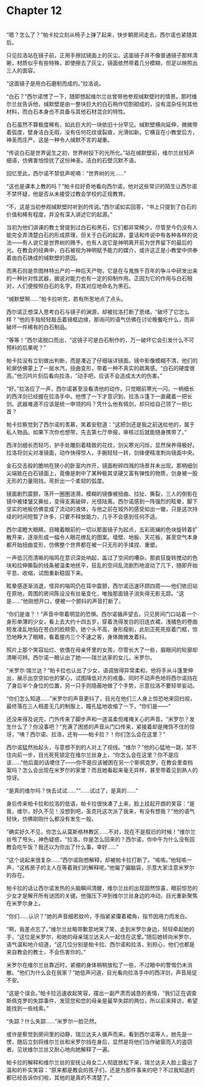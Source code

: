 # Chapter 12

<br>
“嗯？怎么了？”帕卡拉立刻从椅子上弹了起来，快步朝房间走去，西尔诺也紧随其后。

只见拉洛站在镜子前，正用手擦拭镜面上的灰尘。这面镜子并不像普通镜子那样清晰，材质似乎有些特殊，即使擦去了灰尘，镜面依然带着几分模糊，但足以映照出三人的面容。

“这面镜子是用白石磨制而成的。”拉洛说。

“白石？”西尔诺愣了一下，随即想起维尔兰丝曾带他参观缄默壁时的情景。那时维尔兰丝告诉他，缄默壁是由一整块巨大的白石稍作切割砌成的，没有混杂任何其他材料，而白石本身也不具备与其他石材混合的特性。

白石虽然不算极度稀有，如此巨大的一块依旧十分罕见。缄默壁横向延伸，微微带着弧度，壁身洁白无瑕，没有任何花纹或裂痕，光滑如新。它横亘在小教堂后方，神圣而庄严。这是一种令人缄默不言的凝重。

“传说白石是世界诞生之初，世界树投下的光所化。”站在缄默壁前，维尔兰丝轻声细语，仿佛害怕惊扰了这份神圣。洁白的石壁沉默不语。

回忆至此，西尔诺不禁低声呢喃：“世界树的光……”

“这也是课本上教的吗？”帕卡拉好奇地看向西尔诺，他对这些常识的陌生让西尔诺不禁怀疑，他是否从未接受过教会学校的正规教育。

“不，这是当初参观缄默壁时听到的传说。”西尔诺如实回答，“书上只提到了白石的价值和稀有程度，并没有深入讲述它的起源。”

当初为他们讲课的教士曾提到过白石和黑石，它们都非常稀少。尽管至今仍没有人能完全弄清楚白石的形成原理，但关于白石的起源，童话和传说中有各种各样的说法——有人说它是世界树的赐予，也有人说它是神明离开前为世界留下的最后的光。在教会的经典中，白石被视为神明赋予能力的媒介，或许这正是小教堂中供奉着由白石铸成的缄默壁的原因。

而黑石则是奈图林特出产的一种后天产物，它是在与鬼族千百年的争斗中研发出来的一种针对性武器，据说对能力也有一定的抑制作用。正因为它的作用与白石相对，人们便按照白石的名字，将其对应地命名为黑石。

“缄默壁啊……”帕卡拉听完，若有所思地点了点头。

西尔诺正想深入思考白石与镜子的渊源，却被拉洛打断了思绪。“破坏了它怎么样？”他的手指轻轻敲击着镜框边缘，那询问的语气仿佛在讨论晚餐吃什么，而非破坏一件稀有的白石制品。

“等等！”西尔诺脱口而出，“这镜子可是白石制作的，万一破坏它会引发什么不可预料的后果呢？”

帕卡拉没有立刻做出判断，而是凑近了仔细端详镜面。镜中影像模糊不清，他们的轮廓仿佛蒙上了一层水汽，扭曲变形，带着一种不真实的疏离感。“白石的硬度很高。”他沉吟片刻后看向拉洛，“动手吧，应该不会造成太大的伤害。”

“好。”拉洛应了一声，西尔诺甚至没看清他的动作，只觉眼前寒光一闪，一柄细长的西洋剑已经握在拉洛手中。他愣了一下才意识到，拉洛斗篷下一直藏着一把长剑。武器难道不应该是统一申领的吗？凭什么他有佩剑，却只给自己领了一把匕首？

帕卡拉察觉到了西尔诺的羡慕，笑着安慰道：“这把剑还是我之前送给他的，属于私人物品。如果下次你也想带，先去第七厅申报，审核过后就能随身携带了。”

西洋剑细长而轻巧，护手处雕刻着精致的花纹，剑尖寒光闪烁，显然保养得极好。拉洛将剑尖对准镜面，动作快得惊人，手腕轻轻一转，剑锋便精准刺向镜面中央。

金石交击般的脆响在狭小的卧室内炸开，镜面粉碎四溅的场景并未出现。那柄细剑尖端抵在白石镜面上，竟像是刺中了某种极其坚硬又富有弹性的物质，剑身被一股无形的力量阻挡，弯折出一个柔韧的弧度。

镜面剧烈震颤，荡开一圈圈涟漪，模糊的镜像被扭曲、拉扯、撕裂，三人的倒影在镜中被揉皱又撕扯，变得支离破碎，光怪陆离。西尔诺感到一阵强烈的眩晕，脚下坚实的地板仿佛变成了流动的液体，与他之前在城外的感受如出一辙，只是这次持续的时间短暂了许多，只要不释放能力，几乎不会感到任何不适。

西尔诺瞪大眼睛，目睹着眼前的一切以那面镜子为起点，五彩斑斓的色块旋转着扩散开来，逐渐形成一幅令人眼花缭乱的图案。墙壁、地板、天花板，甚至空气本身都开始扭曲变形，仿佛整个世界都在被一只无形的手揉捏、重塑。

一声低沉而清晰的嗡鸣在意识深处响起，盖过了空间的嘈杂。那疯狂旋转搅动的色块和拉伸撕裂的线条被温柔地抚平，狂乱的空间乱流剧烈地波动了几下，随即开始平息、收缩，试图重新稳固下来。

眩晕感逐渐消退，怪异的嗡鸣仍在耳中震颤，西尔诺迅速环顾四周——他们依旧站在原地，周围的房间陈设没有丝毫变化，唯独那面镜子消失得无影无踪。“这是……”他刚想开口，便被一个颤抖的声音打断了。

“你们是谁？！”声音中带着明显的恐惧。西尔诺循声望去，只见房间门口站着一个身形单薄的少女，看上去大约十四五岁，穿着洗得发白的旧连衣裙，浅橘色的卷曲短发凌乱地贴在苍白的脸颊旁。她个头不高，身形瘦削，此刻正死死抠着门框，惊恐地睁大了眼睛，看着屋内三个不速之客，身体微微发着抖。

照片上那个笑容灿烂、依偎在母亲怀里的女孩，尽管长大了一些，眉眼间的轮廓却清晰可辨。西尔诺一眼认出了她——瑞兰达家的女儿，米罗尔。

“米罗尔·瑞兰达？”帕卡拉也认出了少女，语调放得异常柔和，他将手从斗篷里伸出，展示出空空如也的掌心，试图降低对方的戒备。同时不动声色地将西尔诺挡在了身后半个身位的位置，另一只手则隐蔽地做了个手势，示意拉洛不要轻举妄动。

“你们怎么知道……”米罗尔的声音更抖了，目光在他们三人身上惊恐地来回扫视，最终落在三人相差无几的制服上，瞳孔猛地收缩了一下，“你们是——”

还没来得及说完，门外传来了脚步声和一道温柔但难掩关心的声音。“米罗尔？发生什么了？你没事吧？”充满了困惑的声音从门口传来，紧接着却是掩饰不住的惊讶，“咦？西尔诺、拉洛，还有——帕卡拉？！你们怎么会在这里？”

西尔诺猛然抬起头，与意想不到的人对上了视线。“维尔？”他的心猛地一跳，禁不住向前一步，目光死死锁定在维尔兰丝身上，“你怎么会在这里？你不是应该……”他后面的话哽住了——你不是应该被困在另一个斯佩克罗，在教会里查档案吗？怎么会出现在米罗尔的家里？而且她看起来毫无异样，甚至带着见到熟人的惊讶。

“是真的维尔吗？快去试试……”“……试过了，是真的……”

身后传来帕卡拉和拉洛的低语，帕卡拉很快凑了上来，脸上挂起开朗的笑容：“是我，维尔，好久不见！没想到吧，圣克托这次派了我来，有没有想我？”他的语气轻快，仿佛刚刚什么都没有发生一般。

“确实好久不见，你怎么从莫斯格林教区……不对，现在不是叙旧的时候！”维尔兰丝甩了甩头，神色疑惑，“拉洛，你是怎么回来的？西尔诺，你中午为什么没有回教会吃午饭？我还以为你出了什么事，幸好……”

“这个说起来很复杂……”西尔诺刚想解释，却被帕卡拉打断了。“咳咳。”他轻咳一声，“这栋房子的主人在等着我们的解释呢。”他偏了偏脑袋，示意大家注意米罗尔的存在。

帕卡拉的话让西尔诺发热的头脑瞬间清醒，维尔兰丝的出现固然惊喜，眼前惊恐的少女才是解开所有谜团的关键。他强压下冲到维尔兰丝身边的冲动，目光重新聚焦在米罗尔身上。

“你们……认识？”她的声音细若蚊吟，手指紧紧攥着裙角，指节因用力而发白。

“啊，我差点忘了。”维尔兰丝略带歉意地笑了笑，走到米罗尔身边，轻轻牵起她的手，“这位是米罗尔，和她的母亲瑞兰达夫人一起住在这里。”随后她转向米罗尔，语气温和地介绍道，“这几位分别是帕卡拉、西尔诺和拉洛，别担心，他们也都是来自教会的教士，不会伤害你的。”

米罗尔在维尔兰丝靠近时，紧绷的身体稍稍放松了一些，不过眼中的警惕仍未消散。“他们为什么会在我家？”她低声问道，目光看向拉洛手中的西洋剑，声音局促不安。

“这是个误会。”帕卡拉迅速收起笑容，摆出一副严肃而诚恳的表情，“我们正在调查斯佩克罗的失踪事件，发现您和您的母亲是最早失踪的两位，所以前来拜访，希望能找到一些线索。”

“失踪？什么失踪……”米罗尔一脸茫然。

或许是察觉到房间里的动静，瑞兰达夫人循声而来。看到西尔诺等人，她先是一愣，随后立刻将维尔兰丝和米罗尔挡在身后，显然是将他们当作破窗而入的盗窃者。见状维尔兰丝又耐心地向她解释了一遍。

帕卡拉的解释和维尔兰丝的安抚让母女二人彻底放松下来，瑞兰达夫人脸上露出了温和的朴实笑容：“原来都是教会的孩子们，还是为那件事来的吧？不过我知道的都已经告诉你们啦，其他的是真的不清楚了。”
